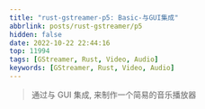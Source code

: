 ```yaml
---
title: "rust-gstreamer-p5: Basic-与GUI集成"
abbrlink: posts/rust-gstreamer/p5
hidden: false
date: 2022-10-22 22:44:16
top: 11994
tags: [GStreamer, Rust, Video, Audio]
keywords: [GStreamer, Rust, Video, Audio]
---
```

> 通过与 GUI 集成, 来制作一个简易的音乐播放器
<!-- more -->